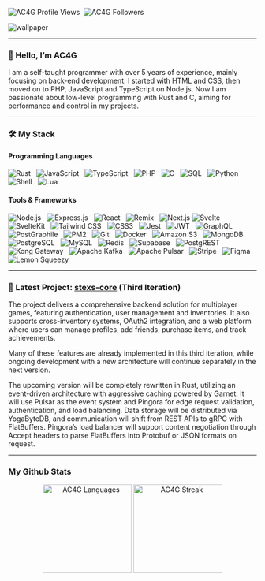 <p align="left">
  <img src="https://komarev.com/ghpvc/?username=AC4G&label=Profile%20views&color=03f0fc&style=flat" alt="AC4G Profile Views" />
  &nbsp;<img src="https://img.shields.io/github/followers/AC4G?label=Followers&style=flat&color=03f0fc" alt="AC4G Followers" />
</p>

<img align="center" src="https://raw.githubusercontent.com/DenverCoder1/minimalistic-wallpaper-collection/main/images/tacosauceninja-i-cant-stop-what-you-began.png" alt="wallpaper" />

---

### 👋 Hello, I’m AC4G

I am a self-taught programmer with over 5 years of experience, mainly focusing on back-end development. I started with HTML and CSS, then moved on to PHP, JavaScript and TypeScript on Node.js. Now I am passionate about low-level programming with Rust and C, aiming for performance and control in my projects.

---

### 🛠️ My Stack

#### Programming Languages  
![Rust](https://img.shields.io/badge/Rust-000000?style=for-the-badge&logo=rust&logoColor=white) &nbsp; 
![JavaScript](https://img.shields.io/badge/JavaScript-F7DF1E?style=for-the-badge&logo=javascript&logoColor=black) &nbsp; 
![TypeScript](https://img.shields.io/badge/TypeScript-3178C6?style=for-the-badge&logo=typescript&logoColor=white) &nbsp; 
![PHP](https://img.shields.io/badge/PHP-777BB4?style=for-the-badge&logo=php&logoColor=white) &nbsp; 
![C](https://img.shields.io/badge/C-00599C?style=for-the-badge&logo=c&logoColor=white) &nbsp; 
![SQL](https://img.shields.io/badge/SQL-4479A1?style=for-the-badge&logo=sqlite&logoColor=white) &nbsp; 
![Python](https://img.shields.io/badge/Python-3776AB?style=for-the-badge&logo=python&logoColor=white) &nbsp; 
![Shell](https://img.shields.io/badge/Shell-FFD500?style=for-the-badge&logo=gnubash&logoColor=black) &nbsp; 
![Lua](https://img.shields.io/badge/Lua-2C2D72?style=for-the-badge&logo=lua&logoColor=white)

#### Tools & Frameworks  
![Node.js](https://img.shields.io/badge/Node.js-339933?style=for-the-badge&logo=node-dot-js&logoColor=white) &nbsp; 
![Express.js](https://img.shields.io/badge/Express.js-000000?style=for-the-badge&logo=express&logoColor=white) &nbsp; 
![React](https://img.shields.io/badge/React-61DAFB?style=for-the-badge&logo=react&logoColor=black) &nbsp; 
![Remix](https://img.shields.io/badge/Remix-000000?style=for-the-badge&logo=remix&logoColor=white) &nbsp;
![Next.js](https://img.shields.io/badge/Next.js-000000?style=for-the-badge&logo=nextdotjs&logoColor=white)
![Svelte](https://img.shields.io/badge/Svelte-FF3E00?style=for-the-badge&logo=svelte&logoColor=white) &nbsp; 
![SvelteKit](https://img.shields.io/badge/SvelteKit-000000?style=for-the-badge&logo=svelte&logoColor=white) &nbsp;
![Tailwind CSS](https://img.shields.io/badge/Tailwind_CSS-38B2AC?style=for-the-badge&logo=tailwind-css&logoColor=white) &nbsp; 
![CSS3](https://img.shields.io/badge/CSS3-1572B6?style=for-the-badge&logo=css3&logoColor=white) &nbsp; 
![Jest](https://img.shields.io/badge/Jest-C21325?style=for-the-badge&logo=jest&logoColor=white) &nbsp; 
![JWT](https://img.shields.io/badge/JWT-000000?style=for-the-badge&logo=jsonwebtokens&logoColor=white) &nbsp; 
![GraphQL](https://img.shields.io/badge/GraphQL-E10098?style=for-the-badge&logo=graphql&logoColor=white) &nbsp; 
![PostGraphile](https://img.shields.io/badge/PostGraphile-336791?style=for-the-badge&logo=postgresql&logoColor=white) &nbsp; 
![PM2](https://img.shields.io/badge/PM2-2B037A?style=for-the-badge&logo=pm2&logoColor=white) &nbsp; 
![Git](https://img.shields.io/badge/Git-F05032?style=for-the-badge&logo=git&logoColor=white) &nbsp; 
![Docker](https://img.shields.io/badge/Docker-2496ED?style=for-the-badge&logo=docker&logoColor=white) &nbsp; 
![Amazon S3](https://img.shields.io/badge/S3-569A31?style=for-the-badge&logo=amazon-aws&logoColor=white) &nbsp; 
![MongoDB](https://img.shields.io/badge/MongoDB-47A248?style=for-the-badge&logo=mongodb&logoColor=white) &nbsp; 
![PostgreSQL](https://img.shields.io/badge/PostgreSQL-336791?style=for-the-badge&logo=postgresql&logoColor=white) &nbsp; 
![MySQL](https://img.shields.io/badge/MySQL-4479A1?style=for-the-badge&logo=mysql&logoColor=white) &nbsp; 
![Redis](https://img.shields.io/badge/Redis-DC382D?style=for-the-badge&logo=redis&logoColor=white) &nbsp; 
![Supabase](https://img.shields.io/badge/Supabase-3ECF8E?style=for-the-badge&logo=supabase&logoColor=white) &nbsp; 
![PostgREST](https://img.shields.io/badge/PostgREST-000000?style=for-the-badge&logoColor=white) &nbsp; 
![Kong Gateway](https://img.shields.io/badge/Kong_Gateway-002659?style=for-the-badge&logo=kong&logoColor=white) &nbsp; 
![Apache Kafka](https://img.shields.io/badge/Kafka-231F20?style=for-the-badge&logo=apachekafka&logoColor=white) &nbsp; 
![Apache Pulsar](https://img.shields.io/badge/Pulsar-188FFF?style=for-the-badge&logo=apachepulsar&logoColor=white) &nbsp; 
![Stripe](https://img.shields.io/badge/Stripe-008CDD?style=for-the-badge&logo=stripe&logoColor=white) &nbsp; 
![Figma](https://img.shields.io/badge/Figma-F24E1E?style=for-the-badge&logo=figma&logoColor=white) &nbsp; 
![Lemon Squeezy](https://img.shields.io/badge/Lemon_Squeezy-FFC107?style=for-the-badge&logo=data:image/svg+xml;base64,PHN2ZyBmaWxsPSIjRkZDIiB2aWV3Qm94PSIwIDAgMjQgMjQiIHdpZHRoPSIxNnB4IiBoZWlnaHQ9IjE2cHgiIHhtbG5zPSJodHRwOi8vd3d3LnczLm9yZy8yMDAwL3N2ZyI+PHBhdGggZD0iTTEyIDJDNi40OCAyIDIgNi40OCAyIDEyczQuNDggMTAgMTAgMTAgMTAtNC40OCAxMC0xMFMxNy41MiAyIDEyIDJ6bTAgMThjLTQuNDIgMC04LTMuNTgtOC04czMuNTgtOCA4LTggOCAzLjU4IDggOC0zLjU4IDgtOCA4eiIvPjwvc3ZnPg==&logoColor=black)

---

### 🚀 Latest Project: [**stexs-core**](https://github.com/AC4G/stexs-core) (Third Iteration)

The project delivers a comprehensive backend solution for multiplayer games, featuring authentication, user management and inventories. It also supports cross-inventory systems, OAuth2 integration, and a web platform where users can manage profiles, add friends, purchase items, and track achievements.

Many of these features are already implemented in this third iteration, while ongoing development with a new architecture will continue separately in the next version.

The upcoming version will be completely rewritten in Rust, utilizing an event-driven architecture with aggressive caching powered by Garnet. It will use Pulsar as the event system and Pingora for edge request validation, authentication, and load balancing. Data storage will be distributed via YogaByteDB, and communication will shift from REST APIs to gRPC with FlatBuffers. Pingora’s load balancer will support content negotiation through Accept headers to parse FlatBuffers into Protobuf or JSON formats on request.

---

### My Github Stats

<p align="center">
  <img style="height: 180px;" src="https://readme-stats.clckblog.space/api/top-langs/?username=AC4G&layout=compact&theme=tokyonight&hide_border=true" alt="AC4G Languages" />
  <img style="height: 180px;" src="https://streak-stats.demolab.com?user=AC4G&theme=tokyonight&hide_border=true" alt="AC4G Streak" />
</p>
